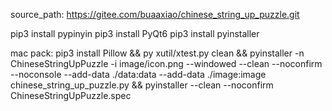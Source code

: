 <!-- ------------------------------------------------------------------------
Copyright (c) 2023 project Chinese string up puzzle
This project is licensed under GNU GPL version 2.0 or above
author: buaaxiao
-- ------------------------------------------------------------------------- -->

source_path:
<https://gitee.com/buaaxiao/chinese_string_up_puzzle.git>

pip3 install pypinyin
pip3 install PyQt6
pip3 install pyinstaller

mac pack:
pip3 install Pillow && py xutil/xtest.py clean && pyinstaller -n ChineseStringUpPuzzle -i image/icon.png --windowed --clean --noconfirm --noconsole --add-data ./data:data --add-data ./image:image chinese_string_up_puzzle.py && pyinstaller --clean --noconfirm ChineseStringUpPuzzle.spec
